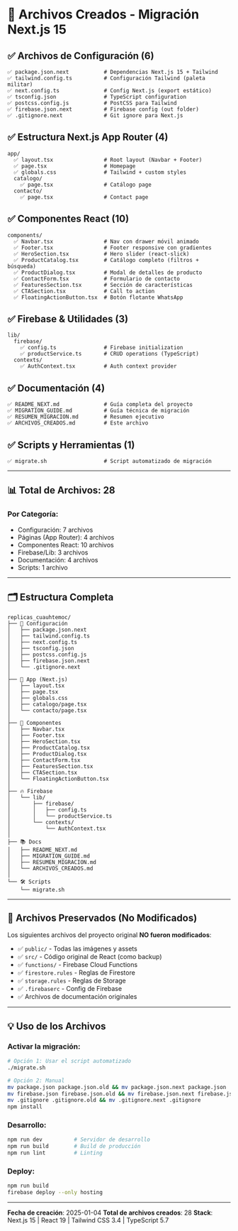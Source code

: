 # 📂 Archivos Creados - Migración Next.js 15

## ✅ Archivos de Configuración (6)

```
✅ package.json.next           # Dependencias Next.js 15 + Tailwind
✅ tailwind.config.ts          # Configuración Tailwind (paleta militar)
✅ next.config.ts              # Config Next.js (export estático)
✅ tsconfig.json               # TypeScript configuration
✅ postcss.config.js           # PostCSS para Tailwind
✅ firebase.json.next          # Firebase config (out folder)
✅ .gitignore.next             # Git ignore para Next.js
```

## ✅ Estructura Next.js App Router (4)

```
app/
  ✅ layout.tsx                # Root layout (Navbar + Footer)
  ✅ page.tsx                  # Homepage
  ✅ globals.css               # Tailwind + custom styles
  catalogo/
    ✅ page.tsx                # Catálogo page
  contacto/
    ✅ page.tsx                # Contact page
```

## ✅ Componentes React (10)

```
components/
  ✅ Navbar.tsx                # Nav con drawer móvil animado
  ✅ Footer.tsx                # Footer responsive con gradientes
  ✅ HeroSection.tsx           # Hero slider (react-slick)
  ✅ ProductCatalog.tsx        # Catálogo completo (filtros + búsqueda)
  ✅ ProductDialog.tsx         # Modal de detalles de producto
  ✅ ContactForm.tsx           # Formulario de contacto
  ✅ FeaturesSection.tsx       # Sección de características
  ✅ CTASection.tsx            # Call to action
  ✅ FloatingActionButton.tsx  # Botón flotante WhatsApp
```

## ✅ Firebase & Utilidades (3)

```
lib/
  firebase/
    ✅ config.ts               # Firebase initialization
    ✅ productService.ts       # CRUD operations (TypeScript)
  contexts/
    ✅ AuthContext.tsx         # Auth context provider
```

## ✅ Documentación (4)

```
✅ README_NEXT.md              # Guía completa del proyecto
✅ MIGRATION_GUIDE.md          # Guía técnica de migración
✅ RESUMEN_MIGRACION.md        # Resumen ejecutivo
✅ ARCHIVOS_CREADOS.md         # Este archivo
```

## ✅ Scripts y Herramientas (1)

```
✅ migrate.sh                  # Script automatizado de migración
```

---

## 📊 Total de Archivos: 28

### Por Categoría:
- Configuración: 7 archivos
- Páginas (App Router): 4 archivos  
- Componentes React: 10 archivos
- Firebase/Lib: 3 archivos
- Documentación: 4 archivos
- Scripts: 1 archivo

---

## 🗂️ Estructura Completa

```
replicas_cuauhtemoc/
├── 📄 Configuración
│   ├── package.json.next
│   ├── tailwind.config.ts
│   ├── next.config.ts
│   ├── tsconfig.json
│   ├── postcss.config.js
│   ├── firebase.json.next
│   └── .gitignore.next
│
├── 📱 App (Next.js)
│   ├── layout.tsx
│   ├── page.tsx
│   ├── globals.css
│   ├── catalogo/page.tsx
│   └── contacto/page.tsx
│
├── 🧩 Componentes
│   ├── Navbar.tsx
│   ├── Footer.tsx
│   ├── HeroSection.tsx
│   ├── ProductCatalog.tsx
│   ├── ProductDialog.tsx
│   ├── ContactForm.tsx
│   ├── FeaturesSection.tsx
│   ├── CTASection.tsx
│   └── FloatingActionButton.tsx
│
├── 🔥 Firebase
│   └── lib/
│       ├── firebase/
│       │   ├── config.ts
│       │   └── productService.ts
│       └── contexts/
│           └── AuthContext.tsx
│
├── 📚 Docs
│   ├── README_NEXT.md
│   ├── MIGRATION_GUIDE.md
│   ├── RESUMEN_MIGRACION.md
│   └── ARCHIVOS_CREADOS.md
│
└── 🛠️ Scripts
    └── migrate.sh
```

---

## 🎯 Archivos Preservados (No Modificados)

Los siguientes archivos del proyecto original **NO fueron modificados**:

- ✅ `public/` - Todas las imágenes y assets
- ✅ `src/` - Código original de React (como backup)
- ✅ `functions/` - Firebase Cloud Functions
- ✅ `firestore.rules` - Reglas de Firestore
- ✅ `storage.rules` - Reglas de Storage
- ✅ `.firebaserc` - Config de Firebase
- ✅ Archivos de documentación originales

---

## 💡 Uso de los Archivos

### Activar la migración:
```bash
# Opción 1: Usar el script automatizado
./migrate.sh

# Opción 2: Manual
mv package.json package.json.old && mv package.json.next package.json
mv firebase.json firebase.json.old && mv firebase.json.next firebase.json
mv .gitignore .gitignore.old && mv .gitignore.next .gitignore
npm install
```

### Desarrollo:
```bash
npm run dev          # Servidor de desarrollo
npm run build        # Build de producción
npm run lint         # Linting
```

### Deploy:
```bash
npm run build
firebase deploy --only hosting
```

---

**Fecha de creación**: 2025-01-04
**Total de archivos creados**: 28
**Stack**: Next.js 15 | React 19 | Tailwind CSS 3.4 | TypeScript 5.7
